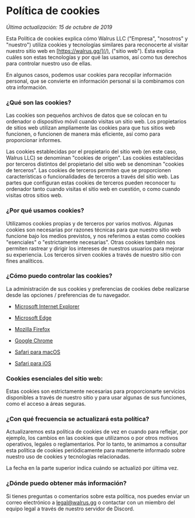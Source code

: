# Política de cookies

_Última actualización: 15 de octubre de 2019_

Esta Política de cookies explica cómo Walrus LLC ("Empresa", "nosotros" y "nuestro") utiliza cookies y tecnologías similares para reconocerte al visitar nuestro sitio web en [https://walrus.gg/](/), ("sitio web"). Ésta explica cuáles son estas tecnologías y por qué las usamos, así como tus derechos para controlar nuestro uso de ellas.

En algunos casos, podemos usar cookies para recopilar información personal, que se convierte en información personal si la combinamos con otra información.

### ¿Qué son las cookies?

Las cookies son pequeños archivos de datos que se colocan en tu ordenador o dispositivo móvil cuando visitas un sitio web. Los propietarios de sitios web utilizan ampliamente las cookies para que tus sitios web funcionen, o funcionen de manera más eficiente, así como para proporcionar informes.

Las cookies establecidas por el propietario del sitio web (en este caso, Walrus LLC) se denominan "cookies de origen". Las cookies establecidas por terceros distintos del propietario del sitio web se denominan "cookies de terceros". Las cookies de terceros permiten que se proporcionen características o funcionalidades de terceros a través del sitio web. Las partes que configuran estas cookies de terceros pueden reconocer tu ordenador tanto cuando visitas el sitio web en cuestión, o como cuando visitas otros sitios web.

### ¿Por qué usamos cookies?

Utilizamos cookies propias y de terceros por varios motivos. Algunas cookies son necesarias por razones técnicas para que nuestro sitio web funcione bajo los medios previstos, y nos referimos a estas como cookies "esenciales" o "estrictamente necesarias". Otras cookies también nos permiten rastrear y dirigir los intereses de nuestros usuarios para mejorar su experiencia. Los terceros sirven cookies a través de nuestro sitio con fines analíticos.

### ¿Cómo puedo controlar las cookies?

La administración de sus cookies y preferencias de cookies debe realizarse desde las opciones / preferencias de tu navegador.

- [Microsoft Internet Explorer](https://support.microsoft.com/es-es/help/17442/windows-internet-explorer-delete-manage-cookies)

- [Microsoft Edge](https://privacy.microsoft.com/es-es/windows-10-microsoft-edge-and-privacy)

- [Mozilla Firefox](https://support.mozilla.org/es/kb/cookies-informacion-que-los-sitios-web-guardan-en-)

- [Google Chrome](https://support.google.com/chrome/answer/95647?hl=es)

- [Safari para macOS](https://support.apple.com/kb/PH21411)

- [Safari para iOS](https://support.apple.com/es-es/HT201265)

### Cookies esenciales del sitio web:

Estas cookies son estrictamente necesarias para proporcionarte servicios disponibles a través de nuestro sitio y para usar algunas de sus funciones, como el acceso a áreas seguras.

### ¿Con qué frecuencia se actualizará esta política?

Actualizaremos esta política de cookies de vez en cuando para reflejar, por ejemplo, los cambios en las cookies que utilizamos o por otros motivos operativos, legales o reglamentarios. Por lo tanto, te animamos a consultar esta política de cookies periódicamente para mantenerte informado sobre nuestro uso de cookies y tecnologías relacionadas.

La fecha en la parte superior indica cuándo se actualizó por última vez.

### ¿Dónde puedo obtener más información?

Si tienes preguntas o comentarios sobre esta política, nos puedes enviar un correo electrónico a [legal@walrus.gg](mailto:legal@walrus.gg) o contactar con un miembro del equipo legal a través de nuestro servidor de Discord.
